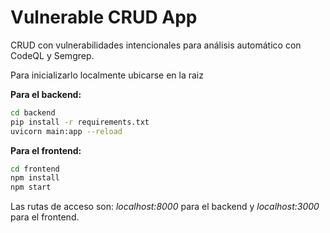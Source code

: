# Vulnerable CRUD App

CRUD con vulnerabilidades intencionales para análisis automático con CodeQL y Semgrep.

Para inicializarlo localmente ubicarse en la raiz

**Para el backend:**

```bash
cd backend
pip install -r requirements.txt
uvicorn main:app --reload
```

**Para el frontend:**

```bash
cd frontend
npm install
npm start
```

Las rutas de acceso son: *localhost:8000* para el backend y *localhost:3000* para el frontend.